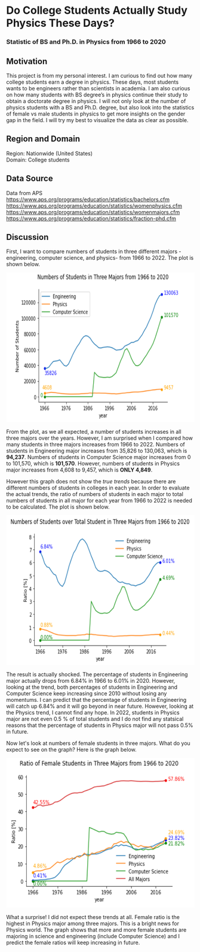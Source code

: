 # Do College Students Actually Study Physics These Days?

### Statistic of BS and Ph.D. in Physics from 1966 to 2020

## Motivation

This project is from my personal interest. I am curious to find out how many college students earn a degree in physics. These days, most students wants to be engineers rather than scientists in academia. 
I am also curious on how many students with BS degree’s in physics continue their study to obtain a doctorate degree in physics. I will not only look at the number of physics students with a BS and Ph.D. degree, but also look into the statistics of female vs male students in physics to get more insights on the gender gap in the field. I will try my best to visualize the data as clear as possible.

## Region and Domain 

Region: Nationwide (United States)   
Domain: College students 

## Data Source

Data from APS   
https://www.aps.org/programs/education/statistics/bachelors.cfm   
https://www.aps.org/programs/education/statistics/womenphysics.cfm   
https://www.aps.org/programs/education/statistics/womenmajors.cfm   
https://www.aps.org/programs/education/statistics/fraction-phd.cfm   

## Discussion

First, I want to compare numbers of students in three different majors -engineering, computer science, and physics- from 1966 to 2022. The plot is shown below.  

<p align="center">
  <img src="https://github.com/kh4vv/Data-Science-Project/blob/origin/Project1/NumberOfStudentsin3Majors_.png" width="600" height="400"/>
</p>

From the plot, as we all expected, a number of students increases in all three majors over the years. However, I am surprised when I compared how many students in three majors increases from 1966 to 2022. Numbers of students in Engineering major increases from 35,826 to 130,063, which is **94,237**. Numbers of students in Computer Science major increases from 0 to 101,570, which is **101,570**. However, numbers of students in Physics major increases from 4,608 to 9,457, which is **ONLY 4,849**.   

However this graph does not show the *true trends* because there are different numbers of students in colleges in each year. In order to evaluate the actual trends, the ratio of numbers of students in each major to total numbers of students in all major for each year from 1966 to 2022 is needed to be calculated. The plot is shown below.

<p align="center">
  <img src="https://github.com/kh4vv/Data-Science-Project/blob/origin/Project1/Ratioin3Majors_.png" width="600" height="400"/>
</p>

The result is actually shocked. The percentage of students in Engineering major actually drops from 6.84% in 1966 to 6.01% in 2020. However, looking at the trend, both percentages of students in Engineering and Computer Science keep increasing since 2010 without losing any momentums. I can predict that the percentage of students in Engineering will catch up 6.84% and it will go beyond in near future. However, looking at the Physics trend, I cannot find any hope. In 2022, students in Physics major are not even 0.5 % of total students and I do not find any statsical reasons that the percentage of students in Physics major will not pass 0.5% in future. 

Now let's look at numbers of female students in three majors. What do you expect to see on the graph? Here is the graph below.

<p align="center">
  <img src="https://github.com/kh4vv/Data-Science-Project/blob/origin/Project1/RatioF3Majors.png" width="600" height="400"/>
</p>

What a surprise! I did not expect these trends at all. Female ratio is the highest in Physics major among three majors. This is a bright news for Physics world. The graph shows that more and more female students are majoring in science and engineering (include Computer Science) and I predict the female ratios will keep increasing in future.


